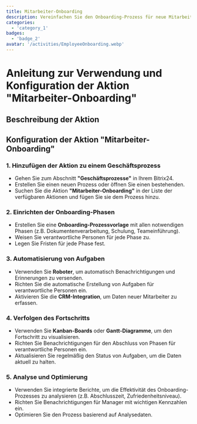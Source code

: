 ```yaml
---
title: Mitarbeiter-Onboarding
description: Vereinfachen Sie den Onboarding-Prozess für neue Mitarbeiter.
categories: 
  - 'category_1'
badges: 
  - 'badge_2'
avatar: '/activities/EmployeeOnboarding.webp'
---
```

# Anleitung zur Verwendung und Konfiguration der Aktion "Mitarbeiter-Onboarding"

## Beschreibung der Aktion

## **Konfiguration der Aktion "Mitarbeiter-Onboarding"**

### 1. Hinzufügen der Aktion zu einem Geschäftsprozess
- Gehen Sie zum Abschnitt **"Geschäftsprozesse"** in Ihrem Bitrix24.
- Erstellen Sie einen neuen Prozess oder öffnen Sie einen bestehenden.
- Suchen Sie die Aktion **"Mitarbeiter-Onboarding"** in der Liste der verfügbaren Aktionen und fügen Sie sie dem Prozess hinzu.

### 2. Einrichten der Onboarding-Phasen
- Erstellen Sie eine **Onboarding-Prozessvorlage** mit allen notwendigen Phasen (z.B. Dokumentenverarbeitung, Schulung, Teameinführung).
- Weisen Sie verantwortliche Personen für jede Phase zu.
- Legen Sie Fristen für jede Phase fest.

### 3. Automatisierung von Aufgaben
- Verwenden Sie **Roboter**, um automatisch Benachrichtigungen und Erinnerungen zu versenden.
- Richten Sie die automatische Erstellung von Aufgaben für verantwortliche Personen ein.
- Aktivieren Sie die **CRM-Integration**, um Daten neuer Mitarbeiter zu erfassen.

### 4. Verfolgen des Fortschritts
- Verwenden Sie **Kanban-Boards** oder **Gantt-Diagramme**, um den Fortschritt zu visualisieren.
- Richten Sie Benachrichtigungen für den Abschluss von Phasen für verantwortliche Personen ein.
- Aktualisieren Sie regelmäßig den Status von Aufgaben, um die Daten aktuell zu halten.

### 5. Analyse und Optimierung
- Verwenden Sie integrierte Berichte, um die Effektivität des Onboarding-Prozesses zu analysieren (z.B. Abschlusszeit, Zufriedenheitsniveau).
- Richten Sie Benachrichtigungen für Manager mit wichtigen Kennzahlen ein.
- Optimieren Sie den Prozess basierend auf Analysedaten.